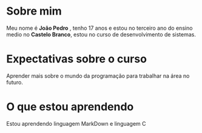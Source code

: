 # Sobre mim
 Meu nome é **João Pedro** , tenho 17 anos e estou no terceiro ano do ensino medio no **Castelo Branco**, estou no curso de desenvolvimento de sistemas.

# Expectativas sobre o curso
Aprender mais sobre o mundo da programação para trabalhar na área no futuro.

# O que estou aprendendo
Estou aprendendo linguagem MarkDown e linguagem C
